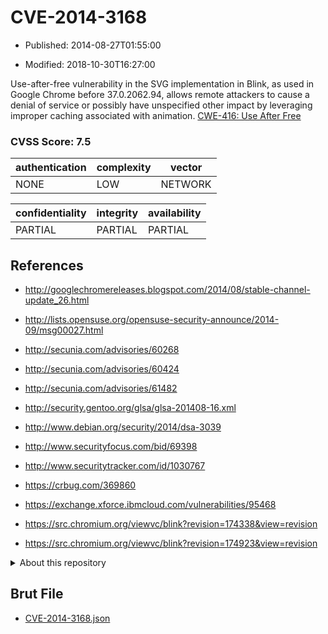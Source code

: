 # CVE-2014-3168

- Published: 2014-08-27T01:55:00

- Modified: 2018-10-30T16:27:00

Use-after-free vulnerability in the SVG implementation in Blink, as used in Google Chrome before 37.0.2062.94, allows remote attackers to cause a denial of service or possibly have unspecified other impact by leveraging improper caching associated with animation. <a href="http://cwe.mitre.org/data/definitions/416.html" target="_blank">CWE-416: Use After Free</a>

### CVSS Score: **7.5**

| authentication | complexity | vector |
| --- | --- | --- |
| NONE | LOW | NETWORK |

| confidentiality | integrity | availability |
| --- | --- | --- |
| PARTIAL | PARTIAL | PARTIAL |

## References

* http://googlechromereleases.blogspot.com/2014/08/stable-channel-update_26.html

* http://lists.opensuse.org/opensuse-security-announce/2014-09/msg00027.html

* http://secunia.com/advisories/60268

* http://secunia.com/advisories/60424

* http://secunia.com/advisories/61482

* http://security.gentoo.org/glsa/glsa-201408-16.xml

* http://www.debian.org/security/2014/dsa-3039

* http://www.securityfocus.com/bid/69398

* http://www.securitytracker.com/id/1030767

* https://crbug.com/369860

* https://exchange.xforce.ibmcloud.com/vulnerabilities/95468

* https://src.chromium.org/viewvc/blink?revision=174338&view=revision

* https://src.chromium.org/viewvc/blink?revision=174923&view=revision

<details>
<summary>About this repository</summary> 

  This repository is part of the project [Live Hack CVE](https://github.com/Live-Hack-CVE). Main website can be found [www.live-hack.org](https://www.live-hack.org) 
  
  Made by [Sn0wAlice](https://github.com/Sn0wAlice) for the people that care about security and need to have a feed of the latest CVEs. Hope you enjoy it, don't forget to star the repo and follow me on [Twitter](https://twitter.com/Sn0wAlice) and [Github](https://github.com/Sn0wAlice). And that is my [personnal website](https://www.alice-snow.me/)

  - [Home Page](https://github.com/Live-Hack-CVE)
  - [Framework](https://github.com/Live-Hack-CVE/cve-framework)
  - [CVE database](https://github.com/Live-Hack-CVE/full_database)
  - [Changelog](https://github.com/Live-Hack-CVE/Changelog)
</details>

## Brut File

* [CVE-2014-3168.json](https://raw.githubusercontent.com/Live-Hack-CVE/full_database/main/cves/2014/CVE-2014-3168.json)

